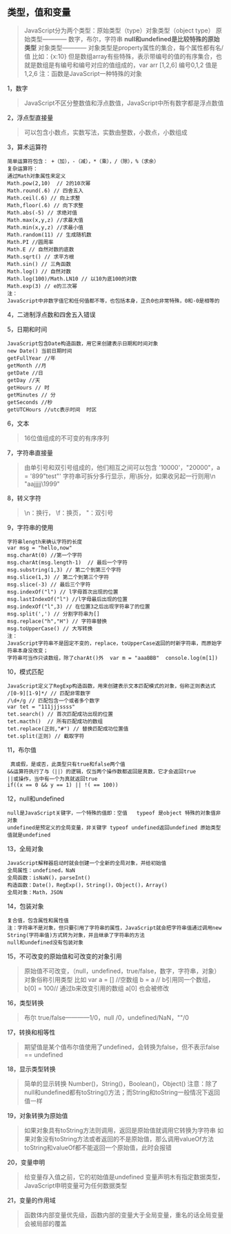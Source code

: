 ## 类型，值和变量

> JavaScript分为两个类型：原始类型（type）对象类型（object type）
原始类型———— 数字，布尔，字符串
**null和undefined是比较特殊的原始类型**
对象类型———— 对象类型是property属性的集合，每个属性都有名/值 比如：{x:10}  但是数组array有些特殊，表示带编号的值的有序集合，也就是数组是有编号和编号对应的值组成的，var arr [1,2,6]  编号0,1,2 值是1,2,6
注：函数是JavaScript一种特殊的对象

1，数字

>JavaScript不区分整数值和浮点数值，JavaScript中所有数字都是浮点数值

2，浮点型直接量

> 可以包含小数点，实数写法，实数由整数，小数点，小数组成

3，算术运算符

    简单运算符包含： +（加），-（减），*（乘），/（除），%（求余）
    复杂运算符：
    通过Math对象属性来定义
    Math.pow(2,10)  // 2的10次幂
    Math.round(.6) // 四舍五入
    Math.ceil(.6) // 向上求整
    Math,floor(.6) // 向下求整
    Math.abs(-5) // 求绝对值
    Math.max(x,y,z) //求最大值
    Math.min(x,y,z) //求最小值
    Math.random(11) // 生成随机数
    Math.PI //圆周率
    Math.E // 自然对数的底数
    Math.sqrt() // 求平方根
    Math.sin() // 三角函数
    Math.log() // 自然对数
    Math.log(100)/Math.LN10 // 以10为底100的对数
    Math.exp(3) // e的三次幂
    注：
    JavaScript中非数字值它和任何值都不等，也包括本身，正负0也非常特殊，0和-0是相等的

4，二进制浮点数和四舍五入错误

5，日期和时间

    JavaScript包含Date构造函数，用它来创建表示日期和时间对象
    new Date() 当前日期时间
    getFullYear //年
    getMonth //月
    getDate //日
    getDay //天
    getHours // 时
    getMinutes // 分
    getSeconds //秒
    getUTCHours //utc表示时间  时区

6，文本

> 16位值组成的不可变的有序序列

7，字符串直接量

> 由单引号和双引号组成的，他们相互之间可以包含
'10000'，"20000"，a = '899"test"'
字符串可拆分多行显示，用\拆分，如果收另起一行则用\n
"aajjjjj\1999"

8，转义字符

> \n：换行，     \f：换页，     \"：双引号

9，字符串的使用

    字符串length来确认字符的长度
    var msg = "hello,now"
    msg.charAt(0) //第一个字符
    msg.charAt(msg.length-1)  // 最后一个字符
    msg.substring(1,3) // 第二个到第三个字符
    msg.slice(1,3) // 第二个到第三个字符
    msg.slice(-3) // 最后三个字符
    msg.indexOf("l") // l字母首次出现的位置
    msg.lastIndexOf("l") //l字母最后出现的位置
    msg.indexOf("l",3) // 在位置3之后出现字符串了的位置
    msg.split(',') // 分割字符串为[]
    msg.replace("h","H") // 字符串替换
    msg.toUpperCase() // 大写转换
    注：
    JavaScript字符串不是固定不变的，replace，toUpperCase返回的时新字符串，而原始字符串本身没改变；
    字符串可当作只读数组，除了charAt()外  var m = "aaaBBB"  console.log(m[1])

10，模式匹配

    JavaScript定义了RegExp构造函数，用来创建表示文本匹配模式的对象，俗称正则表达式
    /[0-9][1-9]*/ // 匹配非零数字
    /\d+/g // 匹配包含一个或者多个数字
    var tet = "111jjjssss"
    tet.search() // 首次匹配成功出现的位置
    tet.macth()  // 所有匹配成功的数组
    tet.replace(正则,"#") // 替换匹配成功位置值
    tet.split(正则) // 截取字符

11，布尔值

     真或假，是或否，此类型只有true和false两个值
    &&运算符执行了与（||）的逻辑，仅当两个操作数都返回是真数，它才会返回true
    ||或操作，当中有一个为真就返回true
    if((x == 0 && y == 1) || !( == 100))

12，null和undefined

    null是JavaScript关键字，一个特殊的值即：空值   typeof 是object 特殊的对象值非对象
    undefined是预定义的全局变量，非关键字 typeof undefined返回undefined 原始类型值就是undefined

13，全局对象

    JavaScript解释器启动时就会创建一个全新的全局对象，并给初始值
    全局属性：undefined，NaN
    全局函数：isNaN()，parseInt()
    构造函数：Date()，RegExp()，String()，Object()，Array()
    全局对象：Math，JSON

14，包装对象

    复合值，包含属性和属性值
    注：字符串不是对象，但只要引用了字符串的属性，JavaScript就会把字符串值通过调用new String(字符串值)方式转为对象，并且继承了字符串的方法
    null和undefined没有包装对象

15，不可改变的原始值和可改变的对象引用

> 原始值不可改变，（null，undefined，true/false，数字，字符串，对象）
对象俗称引用类型 比如 var a = [] //空数组 b = a // b引用同一个数组，b[0] = 100// 通过b来改变引用的数组  a[0] 也会被修改

16，类型转换

> 布尔 true/false————1/0，null /0，undefined/NaN，""/0

17，转换和相等性

> 期望值是某个值布尔值使用了undefined，会转换为false，但不表示false == undefined

18，显示类型转换

> 简单的显示转换
Number()，String()，Boolean()，Object()
注意：除了null和undefined都有toString()方法；而String和toString一般情况下返回值一样

19，对象转换为原始值

> 如果对象具有toString方法则调用，返回是原始值就调用它转换为字符串
如果对象没有toString方法或者返回的不是原始值，那么调用valueOf方法
toString和valueOf都不能返回一个原始值，此时会报错

20，变量申明

> 给变量存入值之前，它的初始值是undefined
变量声明木有指定数据类型，JavaScript申明变量可为任何数据类型

21，变量的作用域

> 函数体内部变量优先级，函数内部的变量大于全局变量，重名的话全局变量会被局部的覆盖